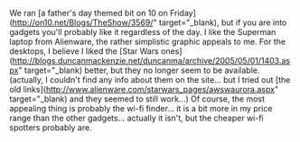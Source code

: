 We ran [a father's day themed bit on 10 on Friday](http://on10.net/Blogs/TheShow/3569/" target="_blank), but if you are into gadgets you'll probably like it regardless of the day. I like the Superman laptop from Alienware, the rather simplistic graphic appeals to me. For the desktops, I believe I liked the [Star Wars ones](http://blogs.duncanmackenzie.net/duncanma/archive/2005/05/01/1403.aspx" target="_blank) better, but they no longer seem to be available. (actually, I couldn't find any info about them on the site... but I tried out [the old links](http://www.alienware.com/starwars_pages/awswaurora.aspx" target="_blank) and they seemed to still work...) Of course, the most appealing thing is probably the wi-fi finder... it is a bit more in my price range than the other gadgets... actually it isn't, but the cheaper wi-fi spotters probably are.